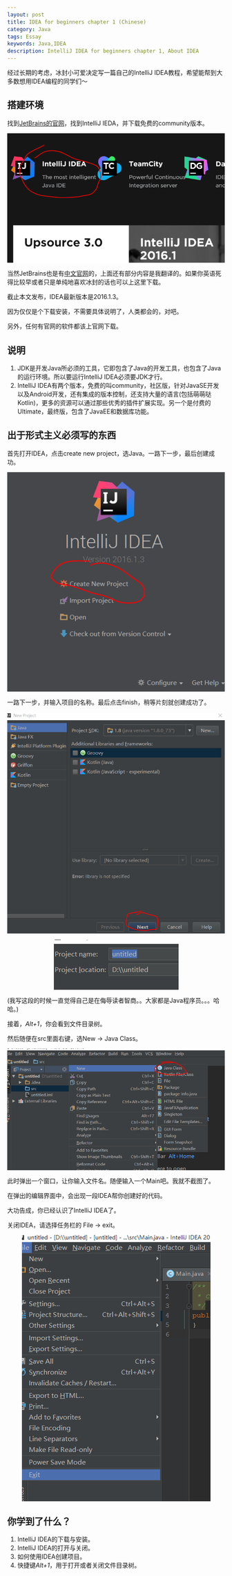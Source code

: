```yaml
---
layout: post
title: IDEA for beginners chapter 1 (Chinese)
category: Java
tags: Essay
keywords: Java,IDEA
description: IntelliJ IDEA for beginners chapter 1, About IDEA
---
```


经过长期的考虑，冰封小可爱决定写一篇自己的IntelliJ IDEA教程，希望能帮到大多数想用IDEA编程的同学们～

## 搭建环境

找到[JetBrains的官网](www.jetbrains.com)，找到IntelliJ IEDA，并下载免费的community版本。

<center>
    <p><img src="/../../../assets/images/java/idea_on_web.png" align="center"></p>
</center>

当然JetBrains也是有[中文官网](www.jetbrains.com.cn)的，上面还有部分内容是我翻译的。如果你英语死得比较早或者只是单纯地喜欢冰封的话也可以上这里下载。

截止本文发布，IDEA最新版本是2016.1.3。

因为仅仅是个下载安装，不需要具体说明了，人类都会的，对吧。

另外，任何有官网的软件都该上官网下载。

## 说明

1. JDK是开发Java所必须的工具，它即包含了Java的开发工具，也包含了Java的运行环境。所以要运行IntelliJ IDEA必须要JDK才行。
2. IntelliJ IDEA有两个版本，免费的叫community，社区版，针对JavaSE开发以及Android开发，还有集成的版本控制，还支持大量的语言(包括萌萌哒Kotlin)，更多的资源可以通过那些优秀的插件扩展实现。另一个是付费的Ultimate，最终版，包含了JavaEE和数据库功能。


## 出于形式主义必须写的东西

首先打开IDEA，点击create new project，选Java。一路下一步，最后创建成功。

<center>
    <p><img src="/../../../assets/images/java/idea1/0.png" align="center"></p>
</center>

一路下一步，并输入项目的名称。最后点击finish，稍等片刻就创建成功了。

<center>
    <p><img src="/../../../assets/images/java/idea1/1.png" align="center"></p>
	<p><img src="/../../../assets/images/java/idea1/2.png" align="center"></p>
</center>

(我写这段的时候一直觉得自己是在侮辱读者智商。。大家都是Java程序员。。。哈哈。)

接着，*Alt+1*，你会看到文件目录树。

然后随便在src里面右键，选New -> Java Class。

<center>
    <p><img src="/../../../assets/images/java/idea1/3.png" align="center"></p>
</center>

此时弹出一个窗口，让你输入文件名。随便输入一个Main吧。我就不截图了。

在弹出的编辑界面中，会出现一段IDEA帮你创建好的代码。

大功告成，你已经认识了IntelliJ IDEA了。

关闭IDEA，请选择任务栏的 File -> exit。

<center>
    <p><img src="/../../../assets/images/java/idea1/4.png" align="center"></p>
</center>

## 你学到了什么？

1. IntelliJ IDEA的下载与安装。
1. IntelliJ IDEA的打开与关闭。
2. 如何使用IDEA创建项目。
3. 快捷键*Alt+1*，用于打开或者关闭文件目录树。

